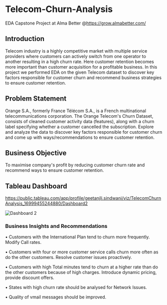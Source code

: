 # Telecom-Churn-Analysis
EDA Capstone Project at Alma Better @https://grow.almabetter.com/
## Introduction
Telecom industry is a highly competitive market with multiple service providers where customers can actively switch from one operator to another resulting in a high churn rate. Here customer retention becomes more important than customer acquisition for a profitable business. In this project we performed EDA on the given Telecom dataset to discover key factors responsible for customer churn and recommend business strategies to ensure customer retention.
## Problem Statement
Orange S.A., formerly France Télécom S.A., is a French multinational telecommunications corporation. The Orange Telecom's Churn Dataset, consists of cleaned customer activity data (features), along with a churn label specifying whether a customer cancelled the subscription. Explore and analyze the data to discover key factors responsible for customer churn and come up with ways/recommendations to ensure customer retention.
## Business Objective
To maximise company's profit by reducing customer churn rate and recommend ways to ensure customer retention.

## Tableau Dashboard
https://public.tableau.com/app/profile/geetanjli.sindwani/viz/TelecomChurnAnalysis_16999455244880/Dashboard2

![Dashboard 2](https://github.com/GeetanjliRC/Telecom-Churn-Analysis/assets/91873936/8a46b0c8-9992-4ad3-971e-38590b06662f)

### Business Insights and Recommendations

• Customers with the International Plan tend to churn more frequently. Modify Call rates.

• Customers with four or more customer service calls churn more often as do the other customers. Resolve customer issues proactively.

• Customers with high Total minutes tend to churn at a higher rate than do the other customers because of high charges. Introduce dynamic pricing, provide discount offers.

• States with high churn rate should be analysed for Network Issues.

• Quality of vmail messages should be improved.
